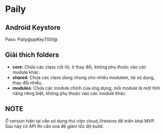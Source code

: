 # Paily
## Android Keystore
Pass: Paily@ppKeyT00l@

## Giải thích folders
- **core**: Chứa các class cốt lõi, ít thay đổi, không phụ thuộc vào các module khác.
- **shared**: Chứa các class dùng chung cho nhiều modulem, tái sử dụng, thay đổi nhiều.
- **modules**: Chứa các module chính của ứng dụng, mỗi module là một tính năng riêng biệt, không phụ thuộc vào các module khác.

## NOTE
Ở version hiện tại cần sử dụng thư viện cloud_firestore để triển khai MVP. Sau này có API thì cần xoá để giảm tốc độ build.